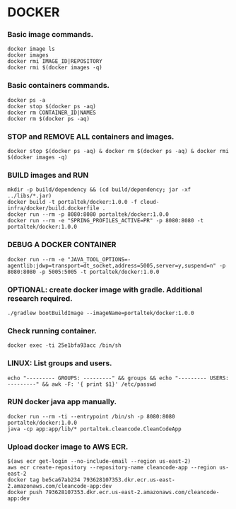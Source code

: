 # DOCKER
### Basic image commands.
    docker image ls
    docker images
    docker rmi IMAGE_ID|REPOSITORY
    docker rmi $(docker images -q)
    
### Basic containers commands.
    docker ps -a
    docker stop $(docker ps -aq)
    docker rm CONTAINER_ID|NAMES
    docker rm $(docker ps -aq)

### STOP and REMOVE ALL containers and images.
    docker stop $(docker ps -aq) & docker rm $(docker ps -aq) & docker rmi $(docker images -q) 
    
### BUILD images and RUN
    mkdir -p build/dependency && (cd build/dependency; jar -xf ../libs/*.jar)
    docker build -t portaltek/docker:1.0.0 -f cloud-infra/docker/build.dockerfile .
    docker run --rm -p 8080:8080 portaltek/docker:1.0.0
    docker run --rm -e "SPRING_PROFILES_ACTIVE=PR" -p 8080:8080 -t portaltek/docker:1.0.0

### DEBUG A DOCKER CONTAINER
    docker run --rm -e "JAVA_TOOL_OPTIONS=-agentlib:jdwp=transport=dt_socket,address=5005,server=y,suspend=n" -p 8080:8080 -p 5005:5005 -t portaltek/docker:1.0.0
    
### OPTIONAL: create docker image with gradle. Additional research required.
    ./gradlew bootBuildImage --imageName=portaltek/docker:1.0.0

### Check running container.
    docker exec -ti 25e1bfa93acc /bin/sh


### LINUX: List groups and users.
    echo "--------- GROUPS: ---------" && groups && echo "--------- USERS: ---------" && awk -F: '{ print $1}' /etc/passwd

### RUN docker java app manually.
    docker run --rm -ti --entrypoint /bin/sh -p 8080:8080 portaltek/docker:1.0.0
    java -cp app:app/lib/* portaltek.cleancode.CleanCodeApp
    
    
    
### Upload docker image to AWS ECR.
    $(aws ecr get-login --no-include-email --region us-east-2)
    aws ecr create-repository --repository-name cleancode-app --region us-east-2
    docker tag be5ca67ab234 793628107353.dkr.ecr.us-east-2.amazonaws.com/cleancode-app:dev
    docker push 793628107353.dkr.ecr.us-east-2.amazonaws.com/cleancode-app:dev